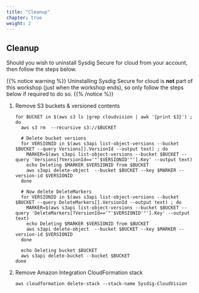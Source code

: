 ```yaml
---
title: "Cleanup"
chapter: true
weight: 2
---
```


## Cleanup

Should you wish to uninstall Sysdig Secure for cloud from your account, then follow the steps below.

{{% notice warning %}}
Uninstalling Sysdig Secure for cloud is **not** part of this workshop (just when the workshop ends), so only follow the steps below if required to do so.
{{% /notice %}}

1. Remove S3 buckets & versioned contents

    ```
    for BUCKET in $(aws s3 ls |grep cloudvision | awk '{print $3}') ; do
      aws s3 rm  --recursive s3://$BUCKET

      # Delete bucket versions      
      for VERSIONID in $(aws s3api list-object-versions --bucket $BUCKET --query Versions[].VersionId --output text) ; do
        MARKER=$(aws s3api list-object-versions --bucket $BUCKET --query 'Versions[?VersionId=='"'$VERSIONID'"'].Key' --output text)
        echo Deleting $MARKER $VERSIONID from $BUCKET
        aws s3api delete-object  --bucket $BUCKET --key $MARKER --version-id $VERSIONID
      done

      # Now delete DeleteMarkers      
      for VERSIONID in $(aws s3api list-object-versions --bucket $BUCKET --query DeleteMarkers[].VersionId --output text) ; do
        MARKER=$(aws s3api list-object-versions --bucket $BUCKET --query 'DeleteMarkers[?VersionId=='"'$VERSIONID'"'].Key' --output text)
        echo Deleting $MARKER $VERSIONID from $BUCKET
        aws s3api delete-object  --bucket $BUCKET --key $MARKER --version-id $VERSIONID
      done

      echo Deleting bucket $BUCKET
      aws s3api delete-bucket --bucket $BUCKET
    done
    ```

2. Remove Amazon Integration CloudFormation stack

    ```
    aws cloudformation delete-stack --stack-name Sysdig-CloudVision
    ```
